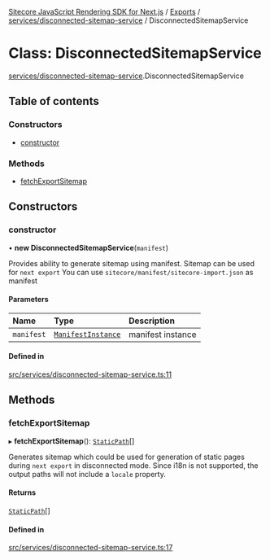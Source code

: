 [Sitecore JavaScript Rendering SDK for Next.js](../README.md) / [Exports](../modules.md) / [services/disconnected-sitemap-service](../modules/services_disconnected_sitemap_service.md) / DisconnectedSitemapService

# Class: DisconnectedSitemapService

[services/disconnected-sitemap-service](../modules/services_disconnected_sitemap_service.md).DisconnectedSitemapService

## Table of contents

### Constructors

- [constructor](services_disconnected_sitemap_service.DisconnectedSitemapService.md#constructor)

### Methods

- [fetchExportSitemap](services_disconnected_sitemap_service.DisconnectedSitemapService.md#fetchexportsitemap)

## Constructors

### constructor

• **new DisconnectedSitemapService**(`manifest`)

Provides ability to generate sitemap using manifest.
Sitemap can be used for `next export`
You can use `sitecore/manifest/sitecore-import.json` as manifest

#### Parameters

| Name | Type | Description |
| :------ | :------ | :------ |
| `manifest` | [`ManifestInstance`](../interfaces/index.ManifestInstance.md) | manifest instance |

#### Defined in

[src/services/disconnected-sitemap-service.ts:11](https://github.com/Sitecore/jss/blob/8c00be96/packages/sitecore-jss-nextjs/src/services/disconnected-sitemap-service.ts#L11)

## Methods

### fetchExportSitemap

▸ **fetchExportSitemap**(): [`StaticPath`](../modules/services_graphql_sitemap_service.md#staticpath)[]

Generates sitemap which could be used for generation of static pages during `next export` in disconnected mode.
Since i18n is not supported, the output paths will not include a `locale` property.

#### Returns

[`StaticPath`](../modules/services_graphql_sitemap_service.md#staticpath)[]

#### Defined in

[src/services/disconnected-sitemap-service.ts:17](https://github.com/Sitecore/jss/blob/8c00be96/packages/sitecore-jss-nextjs/src/services/disconnected-sitemap-service.ts#L17)
